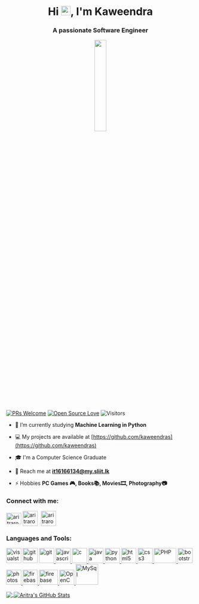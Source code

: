<h1 align="center">Hi <img src="https://media.giphy.com/media/hvRJCLFzcasrR4ia7z/giphy.gif" width="25px">, I'm Kaweendra</h1>
<h3 align="center">A passionate Software Engineer</h3>
<!--
<p align="center">
  <img src ="https://www.therevisionist.org/wp-content/uploads/2016/01/Angry-Panda-breaking-keyboard.gif">
</p>
--!>

<p align="center">
  <img src ="https://user-images.githubusercontent.com/21986859/81631070-976d9300-93f6-11ea-9137-072a3b386110.gif" width="25%">
</p>



[![PRs Welcome](https://img.shields.io/badge/PRs-welcome-brightgreen.svg?style=flat&logo=github)](https://github.com/kaweendras)
[![Open Source Love](https://badges.frapsoft.com/os/v2/open-source.svg?v=103)](https://github.com/kaweendras)
<img alt="Visitors" src="https://komarev.com/ghpvc/?username=kaweendras&style=flat&labelColor=black&logo=github&label=PROFILE+VIEWS&color=29bf12"/>



- 📙 I’m currently studying **Machine Learning in Python**

- 💻 My projects are available at [https://github.com/kaweendras](https://github.com/kaweendras)

- 🎓 I'm a Computer Science Graduate

- 📧 Reach me at **it16166134@my.sliit.lk**

- ⚡ Hobbies **PC Games 🎮, Books📚, Movies🎞, Photography📷**

<p align="left">
<h3 align="left">Connect with me:</h3>
<a href="https://twitter.com/dear__spider" target="_blank"><img align="center" src="https://seeklogo.com/images/T/twitter-logo-A84FE9258E-seeklogo.com.png" alt="aritraroy24roy" height="30" width="40" /></a>
<a href="https://linkedin.com/in/kaweendra" target="_blank"><img align="center" src="https://upload.wikimedia.org/wikipedia/commons/thumb/c/c9/Linkedin.svg/1200px-Linkedin.svg.png" alt="aritraroy24" height="40" width="40" /></a>
<a href="https://instagram.com/devil.u.know" target="_blank"><img align="center" src="https://upload.wikimedia.org/wikipedia/commons/thumb/9/96/Instagram.svg/1200px-Instagram.svg.png" alt="aritraroy24" height="40" width="40" style="margin-left:5px;" /></a>
</p>



<h3 align="left">Languages and Tools:</h3>
<p align="left"> 
  <a href="https://code.visualstudio.com/" target="_blank"><img src="https://miro.medium.com/max/600/1*u9Rw2zT1kQl0I0Oa-9vc_g.png" alt="visualstudiocode" height="40" width="40" /></a>
  <a href="https://github.com/" target="_blank"><img src="https://cdn4.iconfinder.com/data/icons/bettericons/354/github-circle-512.png" alt="github" height="40" width="40" /></a>
  <a href="https://git-scm.com/" target="_blank"> <img src="https://www.vectorlogo.zone/logos/git-scm/git-scm-icon.svg" alt="git" width="40" height="40"/> </a> 
  <a href="https://developer.mozilla.org/en-US/docs/Web/JavaScript" target="_blank"> <img src="https://upload.wikimedia.org/wikipedia/commons/thumb/9/99/Unofficial_JavaScript_logo_2.svg/1024px-Unofficial_JavaScript_logo_2.svg.png" alt="javascript" width="40" height="40"/> </a> 
  <a href="https://www.cprogramming.com/" target="_blank"> <img src="https://cdn.iconscout.com/icon/free/png-512/c-programming-569564.png" alt="c" width="40" height="40"/> </a> 
  <a href="https://www.java.com" target="_blank"> <img src="https://seeklogo.com/images/J/java-logo-7F8B35BAB3-seeklogo.com.png" alt="java" width="40" height="40"/> </a>
  <a href="https://www.python.org/" target="_blank"> <img src="https://upload.wikimedia.org/wikipedia/commons/thumb/c/c3/Python-logo-notext.svg/1200px-Python-logo-notext.svg.png" alt="python" width="40" height="40"/> </a>
  <a href="https://www.w3.org/html/" target="_blank"> <img src="https://upload.wikimedia.org/wikipedia/commons/thumb/6/61/HTML5_logo_and_wordmark.svg/512px-HTML5_logo_and_wordmark.svg.png" alt="html5" width="40" height="40"/> </a>
  <a href="https://www.w3schools.com/css/" target="_blank"> <img src="https://upload.wikimedia.org/wikipedia/commons/thumb/3/3d/CSS.3.svg/1200px-CSS.3.svg.png" alt="css3" width="40" height="40"/> </a>
  <a href="https://www.php.net/" target="_blank"> <img src="https://seeklogo.com/images/P/php-logo-DC4A01DBB6-seeklogo.com.png" alt="PHP" width="60" height="40"/> </a> 
  <a href="https://getbootstrap.com" target="_blank"> <img src="https://upload.wikimedia.org/wikipedia/commons/thumb/b/b2/Bootstrap_logo.svg/1024px-Bootstrap_logo.svg.png" alt="bootstrap" width="40" height="40"/> </a> 
  <a href="https://www.photoshop.com/en" target="_blank"> <img src="https://camo.githubusercontent.com/54ad53e4ba8ef73bd6b13fd29b101d0ef66163b2/68747470733a2f2f75706c6f61642e77696b696d656469612e6f72672f77696b6970656469612f636f6d6d6f6e732f7468756d622f612f61662f41646f62655f50686f746f73686f705f43435f69636f6e2e7376672f3130353170782d41646f62655f50686f746f73686f705f43435f69636f6e2e7376672e706e67" alt="photoshop" width="40" height="40"/> </a>  
  <a href="https://firebase.google.com/" target="_blank"> <img src="https://www.vectorlogo.zone/logos/firebase/firebase-icon.svg" alt="firebase" width="40" height="40"/> </a> 
  <a href="https://arduino.cc/" target="_blank"> <img src="https://upload.wikimedia.org/wikipedia/commons/thumb/8/87/Arduino_Logo.svg/640px-Arduino_Logo.svg.png" alt="firebase" width="50" height="40"/> </a> 
  <a href="https://opencv.org/" target="_blank"> <img src="https://upload.wikimedia.org/wikipedia/commons/3/32/OpenCV_Logo_with_text_svg_version.svg" alt="OpenCV" width="40" height="40"/> </a> 
  <a href="https://mysql.com/" target="_blank"> <img src="https://cdn.worldvectorlogo.com/logos/mysql.svg" alt="MySql" width="60" height="55"/> </a> 
</p>
  
<a href="https://github.com/kaweendras/kaweendras">
  <img align="center" src="https://github-readme-stats.vercel.app/api/top-langs/?username=kaweendras&hide=html,scss&&layout=compact&title_color=ffffff&text_color=c9cacc&icon_color=2bbc8a&bg_color=1d1f21" />
</a>
<a href="https://github.com/kaweendras/kaweendras">
  <img align="center" src="https://github-readme-stats.vercel.app/api?username=kaweendras&show_icons=true&line_height=27&count_private=true&title_color=ffffff&text_color=c9cacc&icon_color=2bbc8a&bg_color=1d1f21" alt="Aritra's GitHub Stats" />
